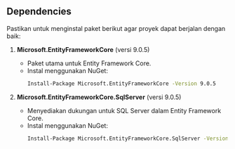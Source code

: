 ## Dependencies

Pastikan untuk menginstal paket berikut agar proyek dapat berjalan dengan baik:

1. **Microsoft.EntityFrameworkCore** (versi 9.0.5)
   - Paket utama untuk Entity Framework Core.
   - Instal menggunakan NuGet:
     ```bash
     Install-Package Microsoft.EntityFrameworkCore -Version 9.0.5
     ```

2. **Microsoft.EntityFrameworkCore.SqlServer** (versi 9.0.5)
   - Menyediakan dukungan untuk SQL Server dalam Entity Framework Core.
   - Instal menggunakan NuGet:
     ```bash
     Install-Package Microsoft.EntityFrameworkCore.SqlServer -Version 9.0.5
     ```
